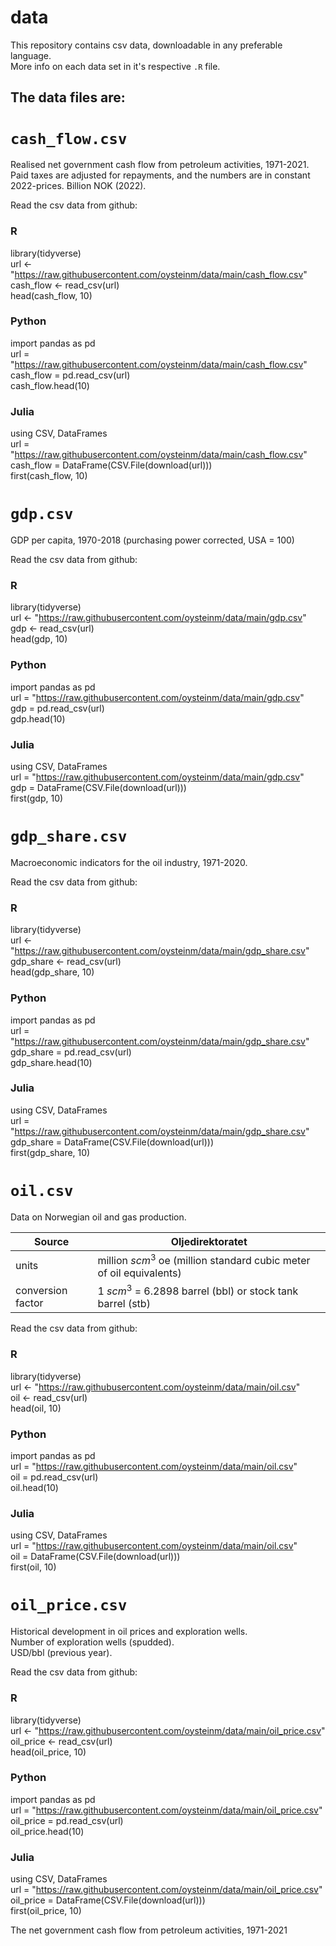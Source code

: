 # data

This repository contains csv data, downloadable in any preferable language.  
More info on each data set in it's respective `.R` file.

## The data files are:

# `cash_flow.csv`

Realised net government cash flow from petroleum activities, 1971-2021. Paid taxes are adjusted for repayments, and the numbers are in constant 2022-prices. Billion NOK (2022).

Read the csv data from github:

### R

  library(tidyverse)  
  url <- "https://raw.githubusercontent.com/oysteinm/data/main/cash_flow.csv"  
  cash_flow <- read_csv(url)  
  head(cash_flow, 10)  

### Python

  import pandas as pd  
  url = "https://raw.githubusercontent.com/oysteinm/data/main/cash_flow.csv"  
  cash_flow = pd.read_csv(url)  
  cash_flow.head(10)  

### Julia

  using CSV, DataFrames  
  url = "https://raw.githubusercontent.com/oysteinm/data/main/cash_flow.csv"  
  cash_flow = DataFrame(CSV.File(download(url)))  
  first(cash_flow, 10)  


# `gdp.csv`

GDP per capita, 1970-2018 (purchasing power corrected, USA = 100)

Read the csv data from github:

### R

  library(tidyverse)  
  url <- "https://raw.githubusercontent.com/oysteinm/data/main/gdp.csv"  
  gdp <- read_csv(url)  
  head(gdp, 10)  

### Python

  import pandas as pd  
  url = "https://raw.githubusercontent.com/oysteinm/data/main/gdp.csv"  
  gdp = pd.read_csv(url)  
  gdp.head(10)  

### Julia

  using CSV, DataFrames  
  url = "https://raw.githubusercontent.com/oysteinm/data/main/gdp.csv"  
  gdp = DataFrame(CSV.File(download(url)))  
  first(gdp, 10)  

# `gdp_share.csv`

Macroeconomic indicators for the oil industry, 1971-2020. 

Read the csv data from github:

### R

  library(tidyverse)  
  url <- "https://raw.githubusercontent.com/oysteinm/data/main/gdp_share.csv"  
  gdp_share <- read_csv(url)  
  head(gdp_share, 10)  

### Python

  import pandas as pd  
  url = "https://raw.githubusercontent.com/oysteinm/data/main/gdp_share.csv"  
  gdp_share = pd.read_csv(url)  
  gdp_share.head(10)  

### Julia

  using CSV, DataFrames  
  url = "https://raw.githubusercontent.com/oysteinm/data/main/gdp_share.csv"  
  gdp_share = DataFrame(CSV.File(download(url)))  
  first(gdp_share, 10)  

# `oil.csv`

Data on Norwegian oil and gas production.

| Source   | Oljedirektoratet  |
|---|---|
| units  | million $scm^3$ oe (million standard cubic meter of oil equivalents)   |
| conversion factor   | 1 $scm^3$ = 6.2898 barrel (bbl) or stock tank barrel (stb)  |

Read the csv data from github:

### R

  library(tidyverse)  
  url <- "https://raw.githubusercontent.com/oysteinm/data/main/oil.csv"  
  oil <- read_csv(url)  
  head(oil, 10)  

### Python

  import pandas as pd  
  url = "https://raw.githubusercontent.com/oysteinm/data/main/oil.csv"  
  oil = pd.read_csv(url)  
  oil.head(10)  

### Julia

  using CSV, DataFrames  
  url = "https://raw.githubusercontent.com/oysteinm/data/main/oil.csv"  
  oil = DataFrame(CSV.File(download(url)))  
  first(oil, 10)  

# `oil_price.csv`

Historical development in oil prices and exploration wells.  
Number of exploration wells (spudded).  
USD/bbl (previous year).

Read the csv data from github:

### R

  library(tidyverse)  
  url <- "https://raw.githubusercontent.com/oysteinm/data/main/oil_price.csv"  
  oil_price <- read_csv(url)  
  head(oil_price, 10)  

### Python

  import pandas as pd  
  url = "https://raw.githubusercontent.com/oysteinm/data/main/oil_price.csv"  
  oil_price = pd.read_csv(url)  
  oil_price.head(10)  

### Julia

  using CSV, DataFrames  
  url = "https://raw.githubusercontent.com/oysteinm/data/main/oil_price.csv"  
  oil_price = DataFrame(CSV.File(download(url)))  
  first(oil_price, 10)  



The net government cash flow from petroleum activities, 1971-2021												
